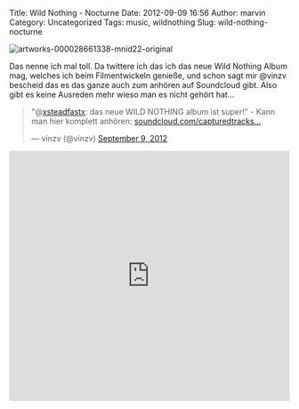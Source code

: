 Title: Wild Nothing - Nocturne
Date: 2012-09-09 16:56
Author: marvin
Category: Uncategorized
Tags: music, wildnothing
Slug: wild-nothing-nocturne

![artworks-000028661338-mnid22-original]({filename}/images/artworks-000028661338-mnid22-original.jpg)

Das nenne ich mal toll. Da twittere ich das ich das neue Wild Nothing
Album mag, welches ich beim Filmentwickeln genieße, und schon sagt mir
@vinzv bescheid das es das ganze auch zum anhören auf Soundcloud gibt.
Also gibt es keine Ausreden mehr wieso man es nicht gehört hat...

> "@[xsteadfastx](https://twitter.com/xsteadfastx): das neue WILD
> NOTHING album ist super!" - Kann man hier komplett anhören:
> [soundcloud.com/capturedtracks…](http://t.co/8v0QRh4F "http://soundcloud.com/capturedtracks/sets/wild-nothing-nocturne")
>
> — vinzv (@vinzv) [September 9,
> 2012](https://twitter.com/vinzv/status/244764646907731969)

<p>
<script src="//platform.twitter.com/widgets.js" charset="utf-8"></script>
</p>
<iframe width="100%" height="450" scrolling="no" frameborder="no" src="http://w.soundcloud.com/player/?url=http%3A%2F%2Fapi.soundcloud.com%2Fplaylists%2F2368192&amp;show_artwork=true"></iframe>

